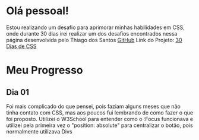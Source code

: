 <h1>Olá pessoal!</h1>

Estou realizando um desafio para aprimorar minhas habilidades em CSS, onde durante 30 dias irei realizar um dos desafios encontrados nessa página desenvolvida pelo Thiago dos Santos <a href="https://github.com/IamThiago-IT">GitHub</a>
Link do Projeto: <a href="https://30-dias-de-css.vercel.app/pr.html">30 Dias de CSS</a>

<h1>Meu Progresso</h1>

<h2>Dia 01</h2>

Foi mais complicado do que pensei, pois faziam alguns meses que não tinha contato com CSS, mas aos poucos fui lembrando de como fazer o que foi proposto. 
Utilizei o W3School para entender como o :Focus funcionava e utilizei pela primeira vez o "position: absolute" para centralizar o botão, pois normalmente utilizava Divs
